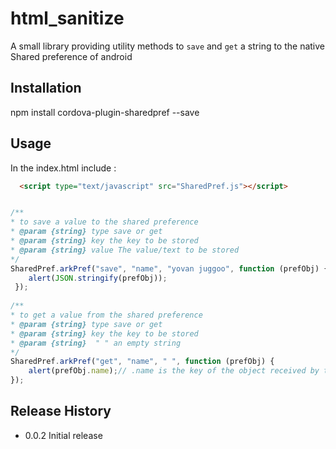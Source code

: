 html_sanitize
=========

A small library providing utility methods to `save` and `get` a string to the native Shared preference of android

## Installation

  npm install cordova-plugin-sharedpref --save

## Usage
In the index.html include :
```html
  <script type="text/javascript" src="SharedPref.js"></script>
```

```javascript

/**
* to save a value to the shared preference
* @param {string} type save or get
* @param {string} key the key to be stored
* @param {string} value The value/text to be stored
*/
SharedPref.arkPref("save", "name", "yovan juggoo", function (prefObj) {
    alert(JSON.stringify(prefObj));
 });
 
/**
* to get a value from the shared preference
* @param {string} type save or get
* @param {string} key the key to be stored
* @param {string}  " " an empty string
*/
SharedPref.arkPref("get", "name", " ", function (prefObj) {
    alert(prefObj.name);// .name is the key of the object received by the callback
});

```

## Release History

* 0.0.2 Initial release
